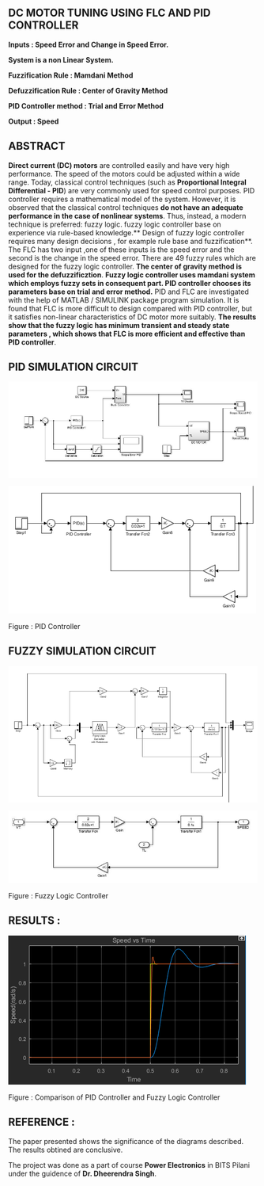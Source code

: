 ## DC MOTOR TUNING USING FLC AND PID CONTROLLER

**Inputs : Speed Error and Change in Speed Error.**

**System is a non Linear System.**

**Fuzzification Rule : Mamdani Method**

**Defuzzification Rule : Center of Gravity Method**

**PID Controller method : Trial and Error Method**

**Output : Speed**

## ABSTRACT

**Direct current (DC) motors** are controlled easily and have very high performance. The speed of the motors could be adjusted within a wide range. Today, classical control techniques (such as **Proportional Integral Differential - PID**) are very commonly used for speed control purposes. PID controller requires a mathematical model of the system. However, it is observed that the classical control techniques **do not have an adequate performance in the case of nonlinear systems**. Thus, instead, a modern technique is preferred: fuzzy logic. fuzzy logic controller base on experience via rule-based knowledge.** Design of fuzzy logic controller requires many design decisions , for example rule base and fuzzification**. The FLC has two input ,one of these inputs is the speed error and the second is the change in the speed error. There are 49 fuzzy rules which are designed for the fuzzy logic controller. **The center of gravity method is used for the defuzzificztion**. **Fuzzy logic controller uses mamdani system which employs fuzzy sets in consequent part. PID controller chooses its parameters base on trial and error method.** PID and FLC are investigated with the help of MATLAB / SIMULINK package program simulation. It is found that FLC is more difficult to design compared with PID controller, but it satisfies non-linear characteristics of DC motor more suitably. **The results show that the fuzzy logic has minimum transient and steady state parameters , which shows that FLC is more efficient and effective than PID controller**.

## PID SIMULATION CIRCUIT

![PID Controller](Images/PID.jpg)


![](Images/PID.PNG)

Figure  : PID Controller


## FUZZY SIMULATION CIRCUIT

![FUZZY  Controller](Images/FUZZY_system.PNG)


![](Images/DCM.JPG)

Figure  : Fuzzy Logic Controller

## RESULTS : 

![FUZZY  Controller](Images/graph.PNG)

Figure : Comparison of PID Controller and Fuzzy Logic Controller


## REFERENCE :
The paper presented shows the significance of the diagrams described. The results obtined are conclusive.

The project was done as a part of course **Power Electronics** in BITS Pilani under the guidence of **Dr. Dheerendra Singh**.







